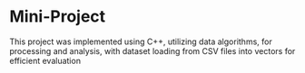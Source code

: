 # Mini-Project
This project was implemented using C++, utilizing data algorithms, for processing and analysis, with dataset loading from CSV files into vectors for efficient evaluation
